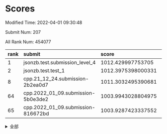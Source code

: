 # Scores

Modified Time: 2022-04-01 09:30:48

Submit Num: 207

All Rank Num: 454077

| rank |               submit               |       score        |       sigma        | pk_num |
| :--- | :--------------------------------- | :----------------- | :----------------- | :----- |
| 1    | jsonzb.test.submission_level_4     | 1012.429997753705  | 0.7730238593803347 | 8773   |
| 2    | jsonzb.test.test_1                 | 1012.3975398000331 | 0.8162364898871438 | 8774   |
| 8    | cpp.21_12_24.submission-2b2ea0d7   | 1011.3032495390681 | 0.7928467850873829 | 8776   |
| 64   | cpp.2022_01_09.submission-5b0e3de2 | 1003.9943028804975 | 0.7145143926306152 | 8773   |
| 65   | cpp.2022_01_09.submission-816672bd | 1003.9287423337552 | 0.7234087376285927 | 8769   |


<details>
<summary>全部</summary>

| rank |                 submit                 |       score        |       sigma        | pk_num |
| :--- | :------------------------------------- | :----------------- | :----------------- | :----- |
| 1    | jsonzb.test.submission_level_4         | 1012.429997753705  | 0.7730238593803347 | 8773   |
| 2    | jsonzb.test.test_1                     | 1012.3975398000331 | 0.8162364898871438 | 8774   |
| 3    | gobigger.level_3.submission_level_3_19 | 1011.7565553954665 | 0.777583076059212  | 8775   |
| 4    | gobigger.level_3.submission_level_3_36 | 1011.5054656675632 | 0.7715910393527164 | 8776   |
| 5    | gobigger.level_3.submission_level_3_18 | 1011.4075625587737 | 0.7828551578965356 | 8779   |
| 6    | gobigger.level_3.submission_level_3_8  | 1011.3748674503397 | 0.7613822443460521 | 8777   |
| 7    | gobigger.level_3.submission_level_3_13 | 1011.3708592877229 | 0.7532898730405626 | 8777   |
| 8    | cpp.21_12_24.submission-2b2ea0d7       | 1011.3032495390681 | 0.7928467850873829 | 8776   |
| 9    | gobigger.level_3.submission_level_3_11 | 1011.2406174988616 | 0.7600612695362841 | 8774   |
| 10   | gobigger.level_3.submission_level_3_39 | 1011.2169875820256 | 0.7779093792592042 | 8772   |
| 11   | gobigger.level_3.submission_level_3_41 | 1011.1423074291553 | 0.7708651733183542 | 8782   |
| 12   | gobigger.level_3.submission_level_3_30 | 1011.1237185738019 | 0.7731936941215062 | 8775   |
| 13   | gobigger.level_3.submission_level_3_9  | 1011.0910571570597 | 0.770228516398126  | 8773   |
| 14   | gobigger.level_3.submission_level_3_26 | 1011.0679589344983 | 0.7701376547152637 | 8774   |
| 15   | gobigger.level_3.submission_level_3_16 | 1010.909295745144  | 0.7875895662701725 | 8772   |
| 16   | gobigger.level_3.submission_level_3_45 | 1010.6810473050294 | 0.7470307672962594 | 8775   |
| 17   | gobigger.level_3.submission_level_3_1  | 1010.5951257954739 | 0.765697626987013  | 8774   |
| 18   | gobigger.level_3.submission_level_3_27 | 1010.5684568889981 | 0.7739909294414916 | 8773   |
| 19   | gobigger.level_3.submission_level_3_46 | 1010.5623835413656 | 0.7764554633498124 | 8775   |
| 20   | gobigger.level_3.submission_level_3_0  | 1010.5050028928465 | 0.7633620499882772 | 8774   |
| 21   | gobigger.level_3.submission_level_3_12 | 1010.5048639410423 | 0.7874141330195213 | 8771   |
| 22   | gobigger.level_3.submission_level_3_23 | 1010.3275967034978 | 0.7599311931591183 | 8779   |
| 23   | gobigger.level_3.submission_level_3_20 | 1010.2661320753559 | 0.7420995259398514 | 8772   |
| 24   | gobigger.level_3.submission_level_3_22 | 1010.2207578959813 | 0.7702341498141031 | 8775   |
| 25   | gobigger.level_3.submission_level_3_28 | 1010.1683805796089 | 0.7743179006011864 | 8778   |
| 26   | gobigger.level_3.submission_level_3_24 | 1010.1283745456353 | 0.7199116248708713 | 8770   |
| 27   | gobigger.level_3.submission_level_3_14 | 1010.1255323637114 | 0.7657797345865357 | 8773   |
| 28   | gobigger.level_3.submission_level_3_29 | 1009.9574774911545 | 0.7612065006029187 | 8777   |
| 29   | gobigger.level_3.submission_level_3_31 | 1009.9233030204922 | 0.7504471957377575 | 8773   |
| 30   | gobigger.level_3.submission_level_3_47 | 1009.8926093345622 | 0.762303698871002  | 8776   |
| 31   | gobigger.level_3.submission_level_3_35 | 1009.8893269785057 | 0.7397577717682714 | 8773   |
| 32   | gobigger.level_3.submission_level_3_5  | 1009.8802424087063 | 0.7600866038864076 | 8773   |
| 33   | gobigger.level_3.submission_level_3_48 | 1009.8463488692835 | 0.7462014872940402 | 8773   |
| 34   | gobigger.level_3.submission_level_3_15 | 1009.8063785885382 | 0.7524050382013671 | 8774   |
| 35   | gobigger.level_3.submission_level_3_37 | 1009.74159395183   | 0.7624019780697878 | 8773   |
| 36   | gobigger.level_3.submission_level_3_2  | 1009.7083251428527 | 0.7723557304139776 | 8770   |
| 37   | gobigger.level_3.submission_level_3_49 | 1009.6913651084454 | 0.7358072884019919 | 8773   |
| 38   | gobigger.level_3.submission_level_3_10 | 1009.671496608807  | 0.7597876661721582 | 8770   |
| 39   | gobigger.level_3.submission_level_3_40 | 1009.6624088564515 | 0.7438866784144338 | 8773   |
| 40   | gobigger.level_3.submission_level_3_43 | 1009.5998567822913 | 0.7362425334304643 | 8769   |
| 41   | gobigger.level_3.submission_level_3_6  | 1009.5596228247647 | 0.7467620068872466 | 8773   |
| 42   | gobigger.level_3.submission_level_3_32 | 1009.4537904358327 | 0.7407956781188005 | 8778   |
| 43   | gobigger.level_3.submission_level_3_17 | 1009.3272112333156 | 0.7520686247329343 | 8769   |
| 44   | gobigger.level_3.submission_level_3_7  | 1009.3084298605104 | 0.7548915385182725 | 8773   |
| 45   | gobigger.level_3.submission_level_3_44 | 1009.288580927786  | 0.7636017721828546 | 8773   |
| 46   | gobigger.level_3.submission_level_3_38 | 1009.153250671565  | 0.7317434582271147 | 8774   |
| 47   | gobigger.level_3.submission_level_3_25 | 1008.9897695448446 | 0.7289125693582061 | 8774   |
| 48   | gobigger.level_3.submission_level_3_3  | 1008.8716875857855 | 0.7701820392106024 | 8775   |
| 49   | gobigger.level_3.submission_level_3_4  | 1008.8707607910413 | 0.768311634084453  | 8773   |
| 50   | gobigger.level_3.submission_level_3_34 | 1008.8181791978973 | 0.7358302758288269 | 8778   |
| 51   | gobigger.level_3.submission_level_3_42 | 1008.7978102894053 | 0.7656638746547656 | 8775   |
| 52   | gobigger.level_3.submission_level_3_21 | 1008.7500608908614 | 0.7316614891921902 | 8777   |
| 53   | gobigger.level_3.submission_level_3_33 | 1008.4362573770971 | 0.7459127283469352 | 8775   |
| 54   | gobigger.level_1.submission_level_1_41 | 1005.1602151246575 | 0.7241425359024496 | 8774   |
| 55   | gobigger.level_1.submission_level_1_38 | 1004.7537409442212 | 0.7328060159134716 | 8773   |
| 56   | gobigger.level_1.submission_level_1_7  | 1004.6116667101303 | 0.7136078217644142 | 8773   |
| 57   | gobigger.level_1.submission_level_1_21 | 1004.5372449674953 | 0.7241588482718245 | 8774   |
| 58   | gobigger.level_1.submission_level_1_0  | 1004.4678494572223 | 0.7125604992890011 | 8774   |
| 59   | gobigger.level_1.submission_level_1_32 | 1004.3228222230207 | 0.7214625509186379 | 8777   |
| 60   | gobigger.level_1.submission_level_1_37 | 1004.3080695252614 | 0.7343013926049914 | 8775   |
| 61   | gobigger.level_1.submission_level_1_13 | 1004.22915655687   | 0.7128865107575532 | 8779   |
| 62   | gobigger.level_1.submission_level_1_22 | 1004.1806377320307 | 0.7076469627907457 | 8772   |
| 63   | gobigger.level_1.submission_level_1_30 | 1004.075241070614  | 0.7092010816164936 | 8774   |
| 64   | cpp.2022_01_09.submission-5b0e3de2     | 1003.9943028804975 | 0.7145143926306152 | 8773   |
| 65   | cpp.2022_01_09.submission-816672bd     | 1003.9287423337552 | 0.7234087376285927 | 8769   |
| 66   | gobigger.level_1.submission_level_1_47 | 1003.9256481081206 | 0.7134439983796734 | 8774   |
| 67   | gobigger.level_1.submission_level_1_18 | 1003.9191570869004 | 0.7141937270013458 | 8775   |
| 68   | gobigger.level_1.submission_level_1_5  | 1003.9037260169537 | 0.7345607738548067 | 8774   |
| 69   | gobigger.level_1.submission_level_1_28 | 1003.8865441494826 | 0.7161296402210107 | 8778   |
| 70   | gobigger.level_1.submission_level_1_48 | 1003.8308200001022 | 0.7112890223455588 | 8776   |
| 71   | gobigger.level_1.submission_level_1_16 | 1003.7796151377116 | 0.7051010642485891 | 8774   |
| 72   | gobigger.level_1.submission_level_1_35 | 1003.740567698177  | 0.7135482238680335 | 8770   |
| 73   | gobigger.level_1.submission_level_1_29 | 1003.7141338623123 | 0.7194780574933977 | 8776   |
| 74   | gobigger.level_1.submission_level_1_44 | 1003.6572726938065 | 0.7170645501158319 | 8777   |
| 75   | gobigger.level_1.submission_level_1_36 | 1003.6442961616166 | 0.7154352180161472 | 8773   |
| 76   | gobigger.level_1.submission_level_1_43 | 1003.5944978016037 | 0.7317979561920256 | 8778   |
| 77   | gobigger.level_1.submission_level_1_34 | 1003.5600008348488 | 0.7215578057318155 | 8776   |
| 78   | gobigger.level_1.submission_level_1_1  | 1003.5242171953329 | 0.7188772741817295 | 8774   |
| 79   | gobigger.level_1.submission_level_1_42 | 1003.4791174846218 | 0.7010769717585523 | 8777   |
| 80   | gobigger.level_1.submission_level_1_40 | 1003.4390058012127 | 0.7271982906992247 | 8776   |
| 81   | gobigger.level_1.submission_level_1_10 | 1003.39648203323   | 0.7119028870809783 | 8770   |
| 82   | gobigger.level_1.submission_level_1_24 | 1003.2745818378106 | 0.7263638239799205 | 8774   |
| 83   | gobigger.level_1.submission_level_1_17 | 1003.2587493917308 | 0.7196746340334288 | 8770   |
| 84   | gobigger.level_1.submission_level_1_26 | 1003.1961304158589 | 0.7232208445219607 | 8776   |
| 85   | gobigger.level_1.submission_level_1_3  | 1003.1810427904697 | 0.7033578395669345 | 8775   |
| 86   | gobigger.level_1.submission_level_1_4  | 1003.0654986251669 | 0.716806087078578  | 8773   |
| 87   | gobigger.level_1.submission_level_1_49 | 1003.0497252344281 | 0.7284472378962624 | 8776   |
| 88   | gobigger.level_1.submission_level_1_27 | 1003.0132972773347 | 0.7115159205543706 | 8777   |
| 89   | gobigger.level_1.submission_level_1_20 | 1003.0043316645022 | 0.708794286863467  | 8775   |
| 90   | gobigger.level_1.submission_level_1_46 | 1002.9763705931204 | 0.718622036929383  | 8779   |
| 91   | gobigger.level_1.submission_level_1_14 | 1002.7705177088742 | 0.7066230789233214 | 8772   |
| 92   | gobigger.level_1.submission_level_1_9  | 1002.7421891390562 | 0.7132824101074474 | 8769   |
| 93   | gobigger.level_1.submission_level_1_31 | 1002.7292268536823 | 0.7105924975675556 | 8774   |
| 94   | gobigger.level_1.submission_level_1_2  | 1002.7050907948842 | 0.7079186009855405 | 8774   |
| 95   | gobigger.level_1.submission_level_1_23 | 1002.6806150008902 | 0.7140056733480546 | 8782   |
| 96   | gobigger.level_1.submission_level_1_45 | 1002.6652306530889 | 0.7158023740439887 | 8781   |
| 97   | gobigger.level_1.submission_level_1_8  | 1002.6220736713757 | 0.7144402577006271 | 8780   |
| 98   | gobigger.level_1.submission_level_1_6  | 1002.6206687292607 | 0.7167610439558485 | 8773   |
| 99   | gobigger.level_1.submission_level_1_25 | 1002.5293161800132 | 0.7237762308884996 | 8772   |
| 100  | gobigger.level_1.submission_level_1_19 | 1002.4825323928724 | 0.7192529152947819 | 8776   |
| 101  | gobigger.level_1.submission_level_1_15 | 1002.2492702456603 | 0.7039800823293261 | 8774   |
| 102  | gobigger.level_1.submission_level_1_11 | 1002.221815705566  | 0.711623251152141  | 8769   |
| 103  | gobigger.level_1.submission_level_1_12 | 1002.2095006309977 | 0.7201191610771145 | 8774   |
| 104  | gobigger.level_1.submission_level_1_33 | 1002.1601818529091 | 0.7179071115010875 | 8773   |
| 105  | gobigger.level_1.submission_level_1_39 | 1002.1164491230709 | 0.7151926675242953 | 8775   |
| 106  | gobigger.random.submission_random_22   | 997.3594234349349  | 0.7053658580347965 | 8772   |
| 107  | gobigger.random.submission_random_11   | 997.2654081448298  | 0.7058070281408457 | 8778   |
| 108  | gobigger.random.submission_random_36   | 996.8297356078316  | 0.7048653670723193 | 8771   |
| 109  | gobigger.random.submission_random_34   | 996.7502272221828  | 0.712072751676455  | 8774   |
| 110  | gobigger.random.submission_random_13   | 996.7367461488022  | 0.7032144896176163 | 8774   |
| 111  | gobigger.random.submission_random_2    | 996.6264721025055  | 0.7195398250514934 | 8774   |
| 112  | gobigger.random.submission_random_4    | 996.5708445121325  | 0.7110964745673308 | 8774   |
| 113  | gobigger.random.submission_random_47   | 996.501984512605   | 0.7147986855879602 | 8773   |
| 114  | gobigger.random.submission_random_16   | 996.425863728024   | 0.7188668011079696 | 8777   |
| 115  | gobigger.random.submission_random_25   | 996.4197611727291  | 0.7083834881041275 | 8774   |
| 116  | gobigger.random.submission_random_12   | 996.4139800068359  | 0.7119177489699744 | 8774   |
| 117  | gobigger.random.submission_random_39   | 996.3794298807659  | 0.7045039077822799 | 8773   |
| 118  | gobigger.random.submission_random_35   | 996.3744817656617  | 0.7057717402119342 | 8774   |
| 119  | gobigger.random.submission_random_17   | 996.3271491406624  | 0.7171158010666729 | 8773   |
| 120  | gobigger.random.submission_random_6    | 996.3176132291914  | 0.7121538748009058 | 8778   |
| 121  | gobigger.random.submission_random_21   | 996.3072108504564  | 0.7219723979674825 | 8777   |
| 122  | gobigger.random.submission_random_48   | 996.3070048984415  | 0.714699328913602  | 8776   |
| 123  | gobigger.random.submission_random_20   | 996.3002748685924  | 0.7231339407446234 | 8776   |
| 124  | gobigger.random.submission_random_5    | 996.298024819317   | 0.7268078840753731 | 8774   |
| 125  | gobigger.random.submission_random_7    | 996.2757189920081  | 0.7228050320114877 | 8773   |
| 126  | gobigger.random.submission_random_30   | 996.2275691060512  | 0.7078499499825491 | 8769   |
| 127  | gobigger.random.submission_random_26   | 996.2056614258511  | 0.7029577129311868 | 8776   |
| 128  | gobigger.random.submission_random_0    | 996.1900783927891  | 0.708952394651388  | 8773   |
| 129  | gobigger.random.submission_random_43   | 996.1098663707447  | 0.7159081711716035 | 8776   |
| 130  | gobigger.random.submission_random_19   | 996.1088608173204  | 0.7214204970600318 | 8772   |
| 131  | gobigger.random.submission_random_45   | 996.0359075828724  | 0.7085913827665326 | 8774   |
| 132  | gobigger.random.submission_random_41   | 995.9957181666723  | 0.7084603241257055 | 8774   |
| 133  | gobigger.random.submission_random_3    | 995.921634694055   | 0.720577843962439  | 8776   |
| 134  | gobigger.random.submission_random_32   | 995.894532322399   | 0.711597097253602  | 8777   |
| 135  | gobigger.random.submission_random_1    | 995.8829257103113  | 0.7082506779919548 | 8776   |
| 136  | gobigger.random.submission_random_33   | 995.8772545226292  | 0.7044652053755431 | 8775   |
| 137  | gobigger.random.submission_random_23   | 995.8374761541447  | 0.720744517018793  | 8774   |
| 138  | gobigger.random.submission_random_9    | 995.7632686124438  | 0.7077395960084204 | 8775   |
| 139  | gobigger.random.submission_random_46   | 995.7357236400894  | 0.7013407441052978 | 8777   |
| 140  | gobigger.random.submission_random_29   | 995.7155744741376  | 0.7091825849232306 | 8777   |
| 141  | gobigger.random.submission_random_38   | 995.6702682545381  | 0.7015739601869079 | 8775   |
| 142  | gobigger.random.submission_random_31   | 995.6533985971129  | 0.7060342493736407 | 8773   |
| 143  | gobigger.random.submission_random_8    | 995.6267808002495  | 0.7124399258898192 | 8779   |
| 144  | gobigger.random.submission_random_18   | 995.5982888816047  | 0.7140611809340832 | 8774   |
| 145  | gobigger.random.submission_random_24   | 995.5469053990565  | 0.713508569370938  | 8775   |
| 146  | gobigger.random.submission_random_49   | 995.4884837835128  | 0.7026546544912033 | 8774   |
| 147  | gobigger.random.submission_random_28   | 995.4609740340514  | 0.7157978331873633 | 8772   |
| 148  | gobigger.random.submission_random_10   | 995.4561303386033  | 0.7126824097872112 | 8774   |
| 149  | gobigger.random.submission_random_44   | 995.4053051154087  | 0.6996548970260548 | 8774   |
| 150  | gobigger.random.submission_random_42   | 995.3535260553857  | 0.708853741270179  | 8773   |
| 151  | gobigger.random.submission_random_37   | 995.3247680581073  | 0.7052596502964986 | 8776   |
| 152  | gobigger.random.submission_random_14   | 995.065622103899   | 0.6967387493150495 | 8775   |
| 153  | gobigger.random.submission_random_40   | 995.0238102680665  | 0.7264779578499196 | 8766   |
| 154  | gobigger.random.submission_random_27   | 995.0153953191848  | 0.7188447237734676 | 8770   |
| 155  | gobigger.random.submission_random_15   | 994.3730925764152  | 0.7180185823727729 | 8773   |
| 156  | gobigger.level_2.submission_level_2_48 | 994.0237888847108  | 0.7416602358069122 | 8775   |
| 157  | gobigger.level_2.submission_level_2_39 | 993.8728225706611  | 0.7201705948419455 | 8772   |
| 158  | gobigger.level_2.submission_level_2_27 | 993.6357576045433  | 0.7343246890085365 | 8774   |
| 159  | gobigger.level_2.submission_level_2_20 | 993.5535758970559  | 0.7163907175737454 | 8777   |
| 160  | gobigger.level_2.submission_level_2_35 | 993.4516667359843  | 0.7417295049959587 | 8773   |
| 161  | gobigger.level_2.submission_level_2_36 | 993.1585129157689  | 0.7415214057316177 | 8774   |
| 162  | gobigger.level_2.submission_level_2_21 | 993.1406838842964  | 0.7252595621726396 | 8773   |
| 163  | gobigger.level_2.submission_level_2_47 | 992.9935464330612  | 0.7461500107516917 | 8777   |
| 164  | gobigger.level_2.submission_level_2_46 | 992.9533690777891  | 0.7218733201839906 | 8773   |
| 165  | gobigger.level_2.submission_level_2_30 | 992.8643039552895  | 0.7389911247230221 | 8776   |
| 166  | gobigger.level_2.submission_level_2_45 | 992.7176069231375  | 0.7378122778423474 | 8777   |
| 167  | gobigger.level_2.submission_level_2_2  | 992.6159062731451  | 0.7340527021027917 | 8769   |
| 168  | gobigger.level_2.submission_level_2_26 | 992.4676596629643  | 0.7421422733063828 | 8779   |
| 169  | gobigger.level_2.submission_level_2_38 | 992.4647196758356  | 0.7184243526869891 | 8772   |
| 170  | gobigger.level_2.submission_level_2_6  | 992.438433154233   | 0.7427641897183358 | 8773   |
| 171  | gobigger.level_2.submission_level_2_11 | 992.427978386631   | 0.7224526666622685 | 8771   |
| 172  | gobigger.level_2.submission_level_2_22 | 992.412878653119   | 0.7486143525346293 | 8778   |
| 173  | gobigger.level_2.submission_level_2_31 | 992.3784413799849  | 0.7305439318459145 | 8775   |
| 174  | gobigger.level_2.submission_level_2_41 | 992.3488694222344  | 0.7222162314762703 | 8778   |
| 175  | gobigger.level_2.submission_level_2_42 | 992.327633983122   | 0.7515067661082595 | 8772   |
| 176  | gobigger.level_2.submission_level_2_14 | 992.2611581055751  | 0.770772553433161  | 8774   |
| 177  | gobigger.level_2.submission_level_2_16 | 992.2498431516846  | 0.740581715079313  | 8774   |
| 178  | gobigger.level_2.submission_level_2_40 | 992.2475928408818  | 0.7266750348565715 | 8778   |
| 179  | gobigger.level_2.submission_level_2_10 | 992.2324078463586  | 0.7407220158612117 | 8777   |
| 180  | gobigger.level_2.submission_level_2_17 | 992.189983910128   | 0.7448996213046218 | 8776   |
| 181  | gobigger.level_2.submission_level_2_37 | 992.1554395750925  | 0.7512125240887246 | 8774   |
| 182  | gobigger.level_2.submission_level_2_19 | 992.145579365922   | 0.7582255472359106 | 8774   |
| 183  | gobigger.level_2.submission_level_2_13 | 992.1352894664302  | 0.7342430436034367 | 8771   |
| 184  | gobigger.level_2.submission_level_2_44 | 992.0671485789179  | 0.7435934508886619 | 8777   |
| 185  | gobigger.level_2.submission_level_2_7  | 991.8803076892408  | 0.734004635793379  | 8778   |
| 186  | gobigger.level_2.submission_level_2_23 | 991.840771020927   | 0.7451051725264121 | 8774   |
| 187  | gobigger.level_2.submission_level_2_43 | 991.758893297719   | 0.7538777663221463 | 8767   |
| 188  | gobigger.level_2.submission_level_2_33 | 991.6934318535384  | 0.7701422365683266 | 8775   |
| 189  | gobigger.level_2.submission_level_2_29 | 991.5234016832883  | 0.7365622275142096 | 8775   |
| 190  | gobigger.level_2.submission_level_2_5  | 991.5008106029347  | 0.7605649818782174 | 8773   |
| 191  | gobigger.level_2.submission_level_2_25 | 991.4828466849855  | 0.7472511768536476 | 8775   |
| 192  | gobigger.level_2.submission_level_2_24 | 991.4790300778242  | 0.7639931105542644 | 8775   |
| 193  | gobigger.level_2.submission_level_2_1  | 991.4605984801902  | 0.7485769840563837 | 8774   |
| 194  | gobigger.level_2.submission_level_2_8  | 991.4142041633594  | 0.7392487167230061 | 8775   |
| 195  | gobigger.level_2.submission_level_2_34 | 991.3493847520284  | 0.7452468393048257 | 8778   |
| 196  | gobigger.level_2.submission_level_2_3  | 991.2882486756788  | 0.7413858379029467 | 8777   |
| 197  | gobigger.level_2.submission_level_2_12 | 991.2724980164621  | 0.7607035144970002 | 8773   |
| 198  | gobigger.level_2.submission_level_2_18 | 991.2451321039836  | 0.7426857288255097 | 8781   |
| 199  | gobigger.level_2.submission_level_2_15 | 991.2234647332626  | 0.7545605434552592 | 8773   |
| 200  | gobigger.level_2.submission_level_2_49 | 990.6775502589578  | 0.7540685636827156 | 8773   |
| 201  | gobigger.level_2.submission_level_2_28 | 990.6731178428266  | 0.7492910058463285 | 8775   |
| 202  | gobigger.level_2.submission_level_2_9  | 990.5875118390944  | 0.769713152946635  | 8778   |
| 203  | gobigger.level_2.submission_level_2_4  | 990.4546674520842  | 0.751863987689151  | 8772   |
| 204  | gobigger.level_2.submission_level_2_32 | 989.9709301607796  | 0.7608690418924176 | 8773   |
| 205  | gobigger.level_2.submission_level_2_0  | 989.070143589281   | 0.7694008509279463 | 8775   |
| 206  | gobigger.none.submission_none_0        | 976.6339830294702  | 1.3740158754616036 | 8778   |
| 207  | gobigger.none.submission_none_1        | 974.94304108312    | 1.6380700108776651 | 8778   |

</details>